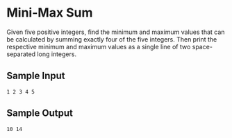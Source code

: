 # Mini-Max Sum

Given five positive integers, find the minimum and maximum values that can be calculated by summing exactly four of the five integers. Then print the respective minimum and maximum values as a single line of two space-separated long integers.

## Sample Input

`1 2 3 4 5`

## Sample Output

`10 14`

